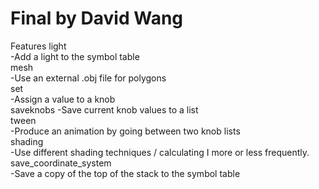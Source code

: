# Final by David Wang
Features
light  
  -Add a light to the symbol table  
mesh  
  -Use an external .obj file for polygons  
set  
  -Assign a value to a knob  
saveknobs
  -Save current knob values to a list  
tween  
  -Produce an animation by going between two knob lists  
shading  
  -Use different shading techniques / calculating I more or less frequently.  
save_coordinate_system  
  -Save a copy of the top of the stack to the symbol table  
